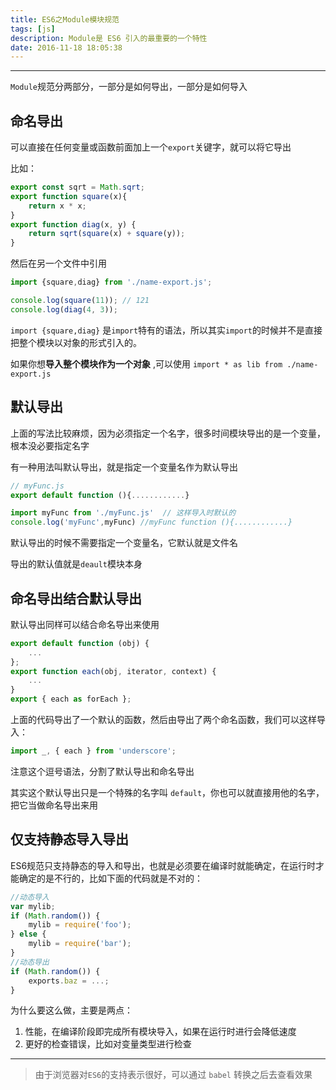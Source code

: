 ```yaml
---
title: ES6之Module模块规范
tags: [js]
description: Module是 ES6 引入的最重要的一个特性
date: 2016-11-18 18:05:38
---
```


-------------------------------------------

`Module`规范分两部分，一部分是如何导出，一部分是如何导入

## 命名导出

可以直接在任何变量或函数前面加上一个`export`关键字，就可以将它导出

比如：
```js
export const sqrt = Math.sqrt;
export function square(x){
	return x * x;
}
export function diag(x, y) {
    return sqrt(square(x) + square(y));
}
```
然后在另一个文件中引用
```js
import {square,diag} from './name-export.js';

console.log(square(11)); // 121
console.log(diag(4, 3));
```
`import {square,diag}` 是`import`特有的语法，所以其实`import`的时候并不是直接把整个模块以对象的形式引入的。

如果你想**导入整个模块作为一个对象** ,可以使用 `import * as lib from ./name-export.js` 

## 默认导出

上面的写法比较麻烦，因为必须指定一个名字，很多时间模块导出的是一个变量，根本没必要指定名字

有一种用法叫默认导出，就是指定一个变量名作为默认导出

```js
// myFunc.js
export default function (){............}

```
```js
import myFunc from './myFunc.js'  // 这样导入时默认的
console.log('myFunc',myFunc) //myFunc function (){............}
```

默认导出的时候不需要指定一个变量名，它默认就是文件名

导出的默认值就是`deault`模块本身

## 命名导出结合默认导出

默认导出同样可以结合命名导出来使用

```js
export default function (obj) {
    ...
};
export function each(obj, iterator, context) {
    ...
}
export { each as forEach };
```
上面的代码导出了一个默认的函数，然后由导出了两个命名函数，我们可以这样导入：

```js
import _, { each } from 'underscore';
```

注意这个逗号语法，分割了默认导出和命名导出

其实这个默认导出只是一个特殊的名字叫 `default`，你也可以就直接用他的名字，把它当做命名导出来用

## 仅支持静态导入导出

ES6规范只支持静态的导入和导出，也就是必须要在编译时就能确定，在运行时才能确定的是不行的，比如下面的代码就是不对的：

```js
//动态导入
var mylib;
if (Math.random()) {
    mylib = require('foo');
} else {
    mylib = require('bar');
}
//动态导出
if (Math.random()) {
    exports.baz = ...;
}
```
为什么要这么做，主要是两点：

1. 性能，在编译阶段即完成所有模块导入，如果在运行时进行会降低速度
2. 更好的检查错误，比如对变量类型进行检查


--------------------------------------------------

>由于浏览器对`ES6`的支持表示很好，可以通过 `babel` 转换之后去查看效果